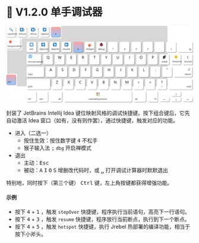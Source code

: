 # 🦉 V1.2.0 单手调试器

![debugger](../img/debug-keyboard.png)

封装了 JetBrains Intellij Idea 键位映射风格的调试快捷键。按下组合键后，它先自动激活 Idea 窗口（如有，没有则作罢），通过快捷键，触发对应的功能。

- 进入（二选一）
    - 按住生效：按住数字键 <kbd>4</kbd> 不松手
    - 猴子输入法 <kbd>;</kbd> `dbg` 开启禅模式
- 退出
    - 主动：<kbd>Esc</kbd>
    - 被动：<kbd>A</kbd> <kbd>I</kbd> <kbd>O</kbd> <kbd>S</kbd> 增删改代码时，或 <kbd>␣</kbd> 打开调试计算器时默默退出

特别地，同时按下（第三个键） <kbd>Ctrl</kbd> 键，左上角按键都获得增强功能。


#### 示例

- 按下 <kbd>4</kbd> + <kbd>1</kbd> ，触发 `stepOver` 快捷键，程序执行当前语句，高亮下一行语句。
- 按下 <kbd>4</kbd> + <kbd>3</kbd> ，触发 `resume` 快捷键，程序放行当前断点，执行到下一个断点。
- 按下 <kbd>4</kbd> + <kbd>5</kbd> ，触发 `hotspot` 快捷键，执行 Jrebel 热部署的编译功能，相当于按下小斧头。

